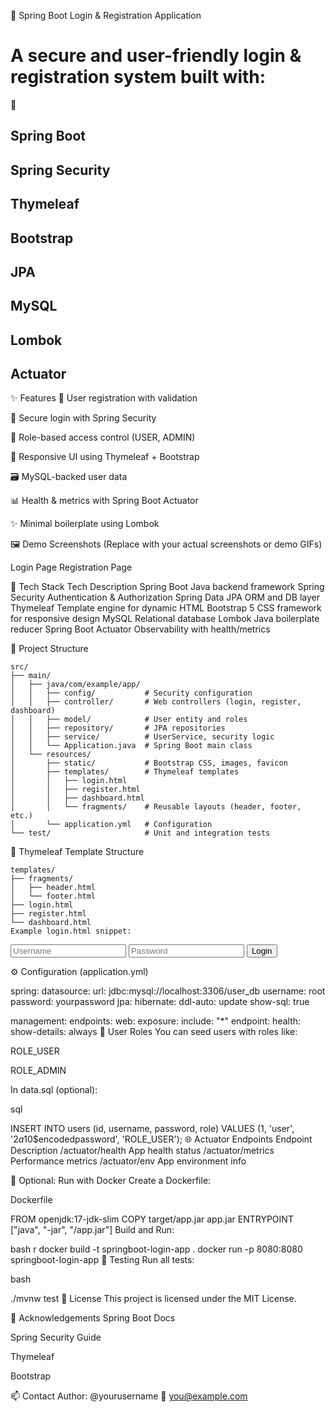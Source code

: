 🔐 Spring Boot Login & Registration Application





# A secure and user-friendly login & registration system built with:

🧰 
## Spring Boot
## Spring Security 
## Thymeleaf
## Bootstrap
## JPA
## MySQL
## Lombok
## Actuator

✨ Features
📝 User registration with validation

🔐 Secure login with Spring Security

👤 Role-based access control (USER, ADMIN)

🎨 Responsive UI using Thymeleaf + Bootstrap

🗃️ MySQL-backed user data

📊 Health & metrics with Spring Boot Actuator

✨ Minimal boilerplate using Lombok

🖼️ Demo Screenshots
(Replace with your actual screenshots or demo GIFs)

Login Page	Registration Page

🧱 Tech Stack
Tech	Description
Spring Boot	Java backend framework
Spring Security	Authentication & Authorization
Spring Data JPA	ORM and DB layer
Thymeleaf	Template engine for dynamic HTML
Bootstrap 5	CSS framework for responsive design
MySQL	Relational database
Lombok	Java boilerplate reducer
Spring Boot Actuator	Observability with health/metrics

📁 Project Structure
```
src/
├── main/
│   ├── java/com/example/app/
│   │   ├── config/           # Security configuration
│   │   ├── controller/       # Web controllers (login, register, dashboard)
│   │   ├── model/            # User entity and roles
│   │   ├── repository/       # JPA repositories
│   │   ├── service/          # UserService, security logic
│   │   └── Application.java  # Spring Boot main class
│   └── resources/
│       ├── static/           # Bootstrap CSS, images, favicon
│       ├── templates/        # Thymeleaf templates
│       │   ├── login.html
│       │   ├── register.html
│       │   ├── dashboard.html
│       │   └── fragments/    # Reusable layouts (header, footer, etc.)
│       └── application.yml   # Configuration
└── test/                     # Unit and integration tests
```
🧩 Thymeleaf Template Structure
```
templates/
├── fragments/
│   ├── header.html
│   └── footer.html
├── login.html
├── register.html
└── dashboard.html
Example login.html snippet:
```

<form th:action="@{/login}" method="post">
  <input type="text" name="username" class="form-control" placeholder="Username" required />
  <input type="password" name="password" class="form-control" placeholder="Password" required />
  <button type="submit" class="btn btn-primary">Login</button>
</form>
⚙️ Configuration (application.yml)

spring:
  datasource:
    url: jdbc:mysql://localhost:3306/user_db
    username: root
    password: yourpassword
  jpa:
    hibernate:
      ddl-auto: update
    show-sql: true

management:
  endpoints:
    web:
      exposure:
        include: "*"
  endpoint:
    health:
      show-details: always
🧪 User Roles
You can seed users with roles like:

ROLE_USER

ROLE_ADMIN

In data.sql (optional):

sql

INSERT INTO users (id, username, password, role) VALUES
(1, 'user', '$2a$10$encodedpassword', 'ROLE_USER');
🌐 Actuator Endpoints
Endpoint	Description
/actuator/health	App health status
/actuator/metrics	Performance metrics
/actuator/env	App environment info

🐳 Optional: Run with Docker
Create a Dockerfile:

Dockerfile

FROM openjdk:17-jdk-slim
COPY target/app.jar app.jar
ENTRYPOINT ["java", "-jar", "/app.jar"]
Build and Run:

bash
r
docker build -t springboot-login-app .
docker run -p 8080:8080 springboot-login-app
🧪 Testing
Run all tests:

bash

./mvnw test
📜 License
This project is licensed under the MIT License.

🙌 Acknowledgements
Spring Boot Docs

Spring Security Guide

Thymeleaf

Bootstrap

📫 Contact
Author: @yourusername
📧 you@example.com